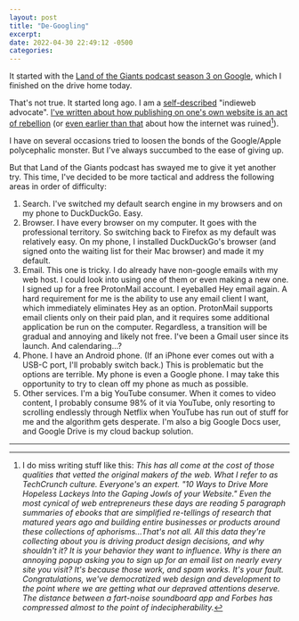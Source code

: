 ```yaml
---
layout: post
title: "De-Googling"
excerpt: 
date: 2022-04-30 22:49:12 -0500
categories: 
---
```


It started with the [Land of the Giants podcast season 3 on Google](https://www.vox.com/land-of-the-giants-podcast), which I finished on the drive home today.

That's not true. It started long ago. I am a [self-described]({{site.url}}/about) "indieweb advocate". [I've written about how publishing on one's own website is an act of rebellion]({{site.url}}/2016/09/05/rebels) (or [even earlier than that]({{site.url}}/2014/02/12/thanks-for-ruining-the-internet "Maybe it’s the NSA, maybe it’s the way every page now tracks every click in an attempt to better market to you, maybe it’s how violated we feel when a company like Target is hacked, maybe it’s just the Facebook algorithm showing us pictures of our ex we’d rather not see; but something is causing us to feel more than a little anxious about the state of our technologies and perhaps a little nostalgic for a simpler time.") about how the internet was ruined[^1]). 

I have on several occasions tried to loosen the bonds of the Google/Apple polycephalic monster. But I've always succumbed to the ease of giving up.

But that Land of the Giants podcast has swayed me to give it yet another try. This time, I've decided to be more tactical and address the following areas in order of difficulty:

1. Search. I've switched my default search engine in my browsers and on my phone to DuckDuckGo. Easy.
1. Browser. I have every browser on my computer. It goes with the professional territory. So switching back to Firefox as my default was relatively easy. On my phone, I installed DuckDuckGo's browser (and signed onto the waiting list for their Mac browser) and made it my default.
1. Email. This one is tricky. I do already have non-google emails with my web host. I could look into using one of them or even making a new one. I signed up for a free ProtonMail account. I eyeballed Hey email again. A hard requirement for me is the ability to use any email client I want, which immediately eliminates Hey as an option. ProtonMail supports email clients only on their paid plan, and it requires some additional application be run on the computer. Regardless, a transition will be gradual and annoying and likely not free. I've been a Gmail user since its launch. And calendaring...?
1. Phone. I have an Android phone. (If an iPhone ever comes out with a USB-C port, I'll probably switch back.) This is problematic but the options are terrible. My phone is even a Google phone. I may take this opportunity to try to clean off my phone as much as possible.
1. Other services. I'm a big YouTube consumer. When it comes to video content, I probably consume 98% of it via YouTube, only resorting to scrolling endlessly through Netflix when YouTube has run out of stuff for me and the algorithm gets desperate. I'm also a big Google Docs user, and Google Drive is my cloud backup solution.

---

[^1]: I do miss writing stuff like this: _This has all come at the cost of those qualities that vetted the original makers of the web. What I refer to as TechCrunch culture. Everyone's an expert. "10 Ways to Drive More Hopeless Lackeys Into the Gaping Jowls of your Website." Even the most cynical of web entrepreneurs these days are reading 5 paragraph summaries of ebooks that are simplified re-tellings of research that matured years ago and building entire businesses or products around these collections of aphorisms...That's not all. All this data they're collecting about you is driving product design decisions, and why shouldn't it? It is your behavior they want to influence. Why is there an annoying popup asking you to sign up for an email list on nearly every site you visit? It's because those work, and spam works. It's your fault. Congratulations, we've democratized web design and development to the point where we are getting what our depraved attentions deserve. The distance between a fart-noise soundboard app and Forbes has compressed almost to the point of indecipherability._
